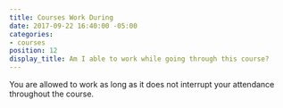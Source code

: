 ```yaml
---
title: Courses Work During
date: 2017-09-22 16:40:00 -05:00
categories:
- courses
position: 12
display_title: Am I able to work while going through this course?
---
```


You are allowed to work as long as it does not interrupt your attendance throughout the course.
